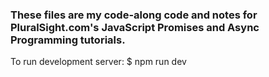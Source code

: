 ### These files are my code-along code and notes for PluralSight.com's JavaScript Promises and Async Programming tutorials. 

To run development server:
$ npm run dev